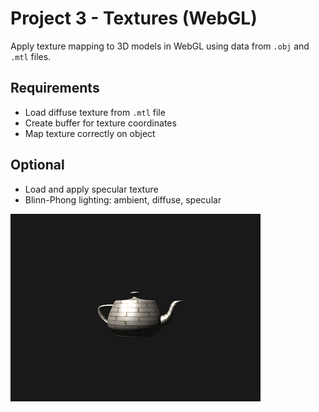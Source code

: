 # Project 3 - Textures (WebGL)

Apply texture mapping to 3D models in WebGL using data from `.obj` and `.mtl` files.

## Requirements

- Load diffuse texture from `.mtl` file  
- Create buffer for texture coordinates  
- Map texture correctly on object  

## Optional

- Load and apply specular texture  
- Blinn-Phong lighting: ambient, diffuse, specular  

![alt text](image.png)